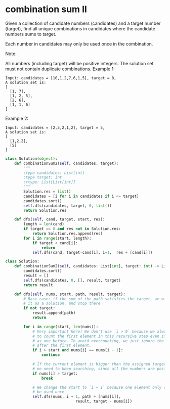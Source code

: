 # combination sum II

Given a collection of candidate numbers (candidates) and a target number (target), find all unique combinations in candidates where the candidate numbers sums to target.

Each number in candidates may only be used once in the combination.

Note:

All numbers (including target) will be positive integers.
The solution set must not contain duplicate combinations.
Example 1:
```
Input: candidates = [10,1,2,7,6,1,5], target = 8,
A solution set is:
[
  [1, 7],
  [1, 2, 5],
  [2, 6],
  [1, 1, 6]
]
```
Example 2:
```
Input: candidates = [2,5,2,1,2], target = 5,
A solution set is:
[
  [1,2,2],
  [5]
]
```


```Python
class Solution(object):
    def combinationSum2(self, candidates, target):
        """
        :type candidates: List[int]
        :type target: int
        :rtype: List[List[int]]
        """
        Solution.res = list()
        candidates = [i for i in candidates if i <= target]
        candidates.sort()
        self.dfs(candidates, target, 0, list())
        return Solution.res

    def dfs(self, cand, target, start, res):
        length = len(cand)
        if target == 0 and res not in Solution.res:
            return Solution.res.append(res)
        for i in range(start, length):
            if target < cand[i]:
                return
            self.dfs(cand, target-cand[i], i+1,  res + [cand[i]])


```


```Python
class Solution:
    def combinationSum2(self, candidates: List[int], target: int) -> List[List[int]]:
        candidates.sort()                      
        result = []
        self.dfs(candidates, 0, [], result, target)
        return result

    def dfs(self, nums, start, path, result, target):
        # Base case: if the sum of the path satisfies the target, we will consider
        # it as a solution, and stop there
        if not target:
            result.append(path)
            return

        for i in range(start, len(nums)):
            # Very important here! We don't use `i > 0` because we always want
            # to count the first element in this recursive step even if it is the same
            # as one before. To avoid overcounting, we just ignore the duplicates
            # after the first element.
            if i > start and nums[i] == nums[i - 1]:
                continue

            # If the current element is bigger than the assigned target, there is
            # no need to keep searching, since all the numbers are positive
            if nums[i] > target:
                break

            # We change the start to `i + 1` because one element only could
            # be used once
            self.dfs(nums, i + 1, path + [nums[i]],
                               result, target - nums[i])
```
